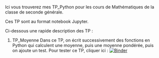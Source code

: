 Ici vous trouverez mes TP_Python pour les cours de Mathématiques de la classe de seconde générale.

Ces TP sont au format notebook Jupyter.

Ci-dessous une rapide description des TP : 

1. TP_Moyenne
Dans ce TP, on écrit successivement des fonctions en Python qui calculent une moyenne, puis une moyenne pondérée, puis on ajoute un test. Pour tester ce TP, cliquer ici : [![Binder](https://mybinder.org/badge_logo.svg)](https://mybinder.org/v2/gh/ysalaun1/Math2nde/master?filepath=TP_Python%2FTP_Moyenne.ipynb)

